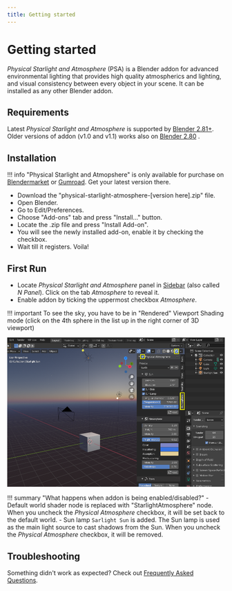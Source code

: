 ```yaml
---
title: Getting started
---
```


# Getting started

_Physical Starlight and Atmosphere_ (PSA)  is a Blender addon for advanced environmental lighting that provides high quality atmospherics
and lighting, and visual consistency between every object in your scene. It can be installed as any other Blender addon.
## Requirements

Latest _Physical Starlight and Atmosphere_ is supported by [Blender 2.81+](https://www.blender.org/). Older
versions of addon (v1.0 and v1.1) works also on [Blender 2.80](https://www.blender.org/) .

## Installation

!!! info
    "Physical Starlight and Atmopshere" is only available for purchase on
    [Blendermarket](https://blendermarket.com/products/physical-starlight-and-atmosphere) or [Gumroad](https://gumroad.com/l/PSaA).
    Get your latest version there.

- Download the "physical-starlight-atmosphere-[version here].zip" file.
- Open Blender.
- Go to Edit/Preferences. 
- Choose "Add-ons" tab and press "Install..." button. 
- Locate the .zip file and press "Install Add-on".
- You will see the newly installed add-on, enable it by checking the checkbox. 
- Wait till it registers. Voila!

## First Run
- Locate _Physical Starlight and Atmosphere_ panel in [Sidebar](https://docs.blender.org/manual/en/latest/interface/window_system/regions.html#sidebar)
(also called _N Panel_). Click on the tab _Atmosphere_ to reveal it.
- Enable addon by ticking the uppermost checkbox _Atmosphere_.


!!! important
    To see the sky, you have to be in "Rendered" Viewport Shading mode (click on the 4th sphere in the list up in the right corner of 3D viewport)

[![First Run](img/first-run.png)](img/first-run.png)

!!! summary "What happens when addon is being enabled/disabled?"
    - Default world shader node is replaced with "StarlightAtmosphere" node. When you uncheck the _Physical Atmosphere_ checkbox, it will be set back to the default world.
    - Sun lamp `Sarlight Sun` is added. The Sun lamp is used as the main light source to cast shadows from the Sun. When you uncheck the _Physical Atmosphere_ checkbox, it will be removed.

## Troubleshooting

Something didn't work as expected? Check out [Frequently Asked Questions](/psa/faq/). 








